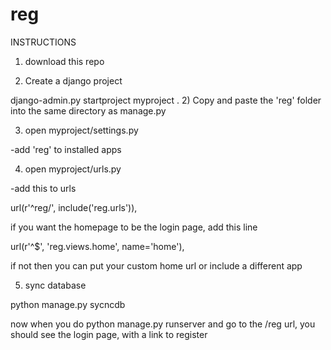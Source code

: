 reg
===
INSTRUCTIONS

1) download this repo

1) Create a django project 

django-admin.py startproject myproject . 
2) Copy and paste the 'reg' folder into the same directory as manage.py 

3) open myproject/settings.py 

-add 'reg' to installed apps 


4) open myproject/urls.py 

-add this to urls 

url(r'^reg/', include('reg.urls')), 

if you want the homepage to be the login page, add this line

url(r'^$', 'reg.views.home', name='home'),


if not then you can put your custom home url or include a different app 


5) sync database 

python manage.py sycncdb


now when you do python manage.py runserver and go to the /reg url, you should see the login page, with a link to register



